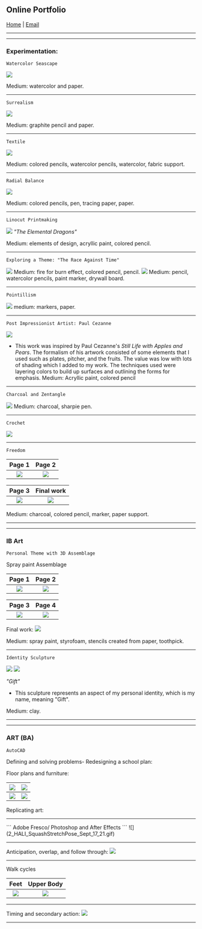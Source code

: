 ## Online Portfolio
[Home](https://hibah-ali.github.io/)    |   [Email](mailto:hibahalei@gmail.com) 

<hr>
<hr>

### Experimentation:
```
Watercolor Seascape
```
![](IMG_2123.jpg)

Medium: watercolor and paper.
<hr>

```
Surrealism
```
![](IMG_2146.jpg)

Medium: graphite pencil and paper.
<hr>

```
Textile
```
![](IMG_1972.jpg)

Medium: colored pencils, watercolor pencils, watercolor, fabric support.

<hr>

```
Radial Balance
```
![](IMG_2126.jpg)

Medium: colored pencils, pen, tracing paper, paper.
<hr>

```
Linocut Printmaking
```
![](IMG_2071.jpg)
_"The Elemental Dragons"_

Medium: elements of design, acryllic paint, colored pencil.

<hr>

```
Exploring a Theme: "The Race Against Time"
```
![](IMG_2084.jpg)
Medium: fire for burn effect, colored pencil, pencil.
![](IMG_2067.jpg)
Medium: pencil, watercolor pencils, paint marker, drywall board.

<hr>

```
Pointillism
```
![](IMG_2069.jpg)
medium: markers, paper.
<hr>

```
Post Impressionist Artist: Paul Cezanne
```
![](IMG_2070.jpg)
- This work was inspired by Paul Cezanne's _Still Life with Apples and Pears_. The formalism of his artwork consisted of some elements that I used such as plates, pitcher, and the fruits. The value was low with lots of shading which I added to my work. The techniques used were layering colors to build up surfaces and outlining the forms for emphasis.
Medium: Acryllic paint, colored pencil

<hr>

```
Charcoal and Zentangle
```
![](IMG_2124.jpg)
Medium: charcoal, sharpie pen.
<hr>

```
Crochet
```
![](crochet.jpg)

<hr>


```
Freedom
```

Page 1                     |  Page 2                  | 
:-------------------------:|:-------------------------:
![](IMG_2182.jpg)          |  ![](IMG_2184.jpg)       |  

|Page 3                    |  Final work
:-------------------------:|:-------------------------:
|![](IMG_2185.jpg)         | ![](IMG_2190.jpg)

Medium: charcoal, colored pencil, marker, paper support.

<hr>
<hr>

### IB Art
```
Personal Theme with 3D Assemblage
```
Spray paint Assemblage


Page 1                     |  Page 2                  |
:-------------------------:|:-------------------------:
![](IMG_2178.jpg)          |  ![](IMG_2179.jpg)       |


|Page 3                    |  Page 4
:-------------------------:|:-------------------------:
|![](IMG_2180.jpg)         | ![](IMG_2187.jpg)


Final work:
![](IMG_2110.jpg)

Medium: spray paint, styrofoam, stencils created from paper, toothpick.

<hr>

```
Identity Sculpture
``` 

![](IMG_2181.jpg)
![](IMG_2189.jpg)


_"Gift"_

- This sculpture represents an aspect of my personal identity, which is my name, meaning "Gift".

Medium: clay. 

<hr>
<hr>

### ART (BA)

```
AutoCAD
```
Defining and solving problems- Redesigning a school plan:

Floor plans and furniture:


![](CH3-PROJ2_HALIModel.jpg)|![](CH3_EXC1.jpg)      |
:-------------------------:|:-------------------------:
![](Project9-1-2_HALI.jpg)| ![](Dresser_Elevation_Midterm_Model.jpg)|


Replicating art:


<hr>
```
Adobe Fresco/ Photoshop and After Effects
```
![](2_HALI_SquashStretchPose_Sept_17_21.gif)

<hr>

Anticipation, overlap, and follow through:
![](3_HALI_anticipation_followthrough_overlap.gif)

<hr>

Walk cycles

Feet                       |  Upper Body              |
:-------------------------:|:-------------------------:
![](6_HALI.gif)            |  ![](7_Slowin_slowout.gif)|

<hr>

Timing and secondary action:
![](8_chara.gif)

<hr>
